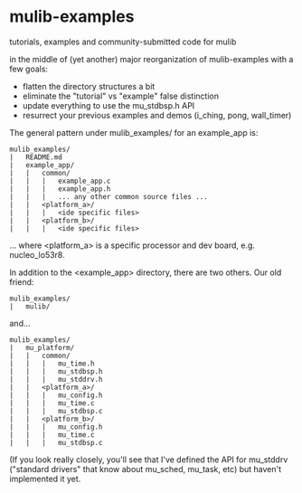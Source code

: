 # mulib-examples
tutorials, examples and community-submitted code for mulib

in the middle of (yet another) major reorganization of mulib-examples with a few goals:

* flatten the directory structures a bit
* eliminate the "tutorial" vs "example" false distinction
* update everything to use the mu_stdbsp.h API
* resurrect your previous examples and demos (i_ching, pong, wall_timer)

The general pattern under mulib_examples/ for an example_app is:

```
mulib_examples/
|   README.md
|   example_app/
|   |   common/
|   |   |   example_app.c
|   |   |   example_app.h
|   |   |   ... any other common source files ...
|   |   <platform_a>/
|   |   |   <ide specific files>
|   |   <platform_b>/
|   |   |   <ide specific files>
```

... where <platform_a> is a specific processor and dev board, e.g. nucleo_lo53r8.

In addition to the <example_app> directory, there are two others.  Our old friend:

```
mulib_examples/
|   mulib/
```

and...

```
mulib_examples/
|   mu_platform/
|   |   common/
|   |   |   mu_time.h
|   |   |   mu_stdbsp.h
|   |   |   mu_stddrv.h
|   |   <platform_a>/
|   |   |   mu_config.h
|   |   |   mu_time.c
|   |   |   mu_stdbsp.c
|   |   <platform_b>/
|   |   |   mu_config.h
|   |   |   mu_time.c
|   |   |   mu_stdbsp.c
```

(If you look really closely, you'll see that I've defined the API for mu_stddrv ("standard drivers" that know about mu_sched, mu_task, etc) but haven't implemented it yet.
